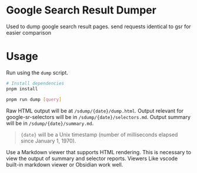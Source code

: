 # Google Search Result Dumper

Used to dump google search result pages. send requests identical to gsr for easier comparison

# Usage

Run using the `dump` script.

```sh
# Install dependencies
pnpm install

pnpm run dump [query]
```


Raw HTML output will be at `/sdump/{date}/dump.html`.
Output relevant for google-sr-selectors will be in `/sdump/{date}/selectors.md`.
Output summary will be in `/sdump/{date}/summary.md`.

> `{date}` will be a Unix timestamp (number of milliseconds elapsed since January 1, 1970).

Use a Markdown viewer that supports HTML rendering. This is necessary to view the output of summary and selector reports.
Viewers Like vscode built-in markdown viewer or Obsidian work well.